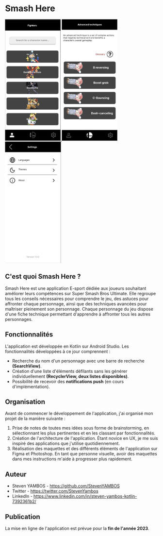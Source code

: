# Smash Here

<a href="https://github.com/StevenYAMBOS/smash-here-app-android/blob/main/img/Home.png">
    <img src="https://github.com/StevenYAMBOS/smash-here-app-android/blob/main/img/Home.png" alt="Page d'accueil" height="400px">
  </a>
  
  <a href="https://github.com/StevenYAMBOS/smash-here-app-android/blob/main/img/ATs.png">
    <img src="https://github.com/StevenYAMBOS/smash-here-app-android/blob/main/img/ATs.png" alt="Techniques avancées" height="400px">
  </a>
  
  <a href="https://github.com/StevenYAMBOS/smash-here-app-android/blob/main/img/Settings.png">
    <img src="https://github.com/StevenYAMBOS/smash-here-app-android/blob/main/img/Settings.png" alt="Paramètres" height="400px">
  </a>

## C'est quoi Smash Here ?
Smash Here est une application E-sport dédiée aux joueurs souhaitant améliorer leurs compétences sur Super Smash Bros Ultimate. Elle regroupe tous les conseils nécessaires pour comprendre le jeu, des astuces pour affronter chaque personnage, ainsi que des techniques avancées pour maîtriser pleinement son personnage. Chaque personnage du jeu dispose d'une fiche technique permettant d'apprendre à affronter tous les autres personnages.

## Fonctionnalités
L'application est développée en Kotlin sur Android Studio. Les fonctionnalités développées à ce jour comprennent :
- Recherche du nom d'un personnage avec une barre de recherche **(SearchView)**.
- Création d'une liste d'éléments défilants sans les générer individuellement **(RecyclerView, deux listes disponibles)**.
- Possibilité de recevoir des **notifications push** (en cours d'implémentation).

## Organisation
Avant de commencer le développement de l'application, j'ai organisé mon projet de la manière suivante :
1. Prise de notes de toutes mes idées sous forme de brainstorming, en sélectionnant les plus pertinentes et en les classant par fonctionnalités.
2. Création de l'architecture de l'application. Étant novice en UX, je me suis inspiré des applications que j'utilise quotidiennement.
3. Réalisation des maquettes et des différents éléments de l'application sur Figma et Photoshop. En tant que personne visuelle, avoir des maquettes dans mes instructions m'aide à progresser plus rapidement.

## Auteur
- Steven YAMBOS - https://github.com/StevenYAMBOS
- Twitter - https://twitter.com/StevenYambos
- LinkedIn - https://www.linkedin.com/in/steven-yambos-kotlin-7392361b2/

## Publication
La mise en ligne de l'application est prévue pour la **fin de l'année 2023**.
